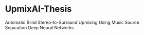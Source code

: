 # UpmixAI-Thesis
Automatic Blind Stereo-to-Surround Upmixing Using Music Source Separation Deep Neural Networks
